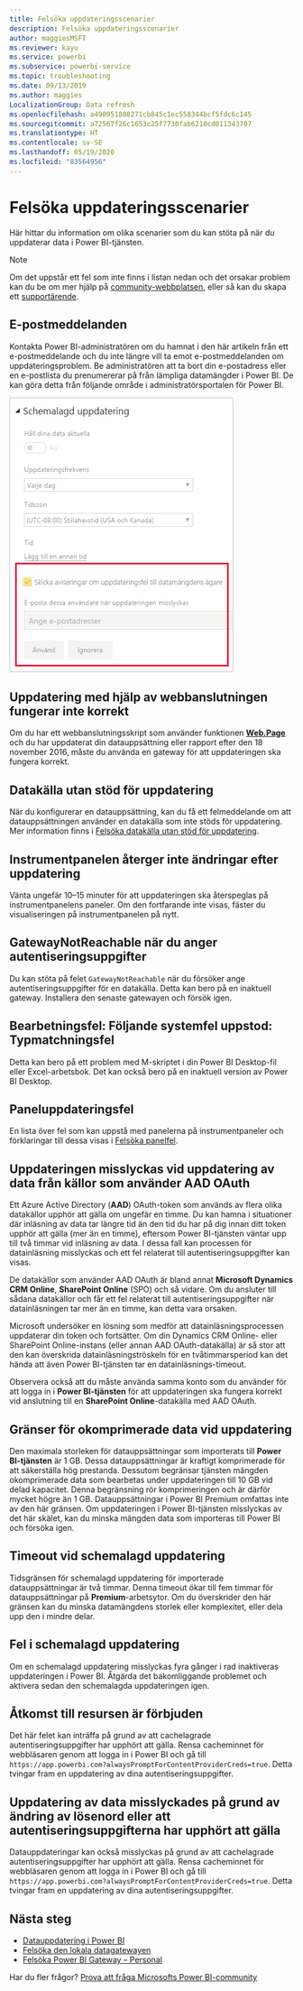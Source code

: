 ```yaml
---
title: Felsöka uppdateringsscenarier
description: Felsöka uppdateringsscenarier
author: maggiesMSFT
ms.reviewer: kayu
ms.service: powerbi
ms.subservice: powerbi-service
ms.topic: troubleshooting
ms.date: 09/13/2019
ms.author: maggies
LocalizationGroup: Data refresh
ms.openlocfilehash: a490951808271cb845c1ec558344bcf5fdc6c145
ms.sourcegitcommit: a72567f26c1653c25f7730fab6210cd011343707
ms.translationtype: HT
ms.contentlocale: sv-SE
ms.lasthandoff: 05/19/2020
ms.locfileid: "83564956"
---
```

# <a name="troubleshooting-refresh-scenarios"></a>Felsöka uppdateringsscenarier

Här hittar du information om olika scenarier som du kan stöta på när du uppdaterar data i Power BI-tjänsten.

> [!NOTE]
> Om det uppstår ett fel som inte finns i listan nedan och det orsakar problem kan du be om mer hjälp på [community-webbplatsen](https://community.powerbi.com/), eller så kan du skapa ett [supportärende](https://powerbi.microsoft.com/support/).
>
>

## <a name="email-notifications"></a>E-postmeddelanden

Kontakta Power BI-administratören om du hamnat i den här artikeln från ett e-postmeddelande och du inte längre vill ta emot e-postmeddelanden om uppdateringsproblem. Be administratören att ta bort din e-postadress eller en e-postlista du prenumererar på från lämpliga datamängder i Power BI. De kan göra detta från följande område i administratörsportalen för Power BI.

![E-post om uppdateringsmeddelanden](media/refresh-troubleshooting-refresh-scenarios/refresh-email.png)

## <a name="refresh-using-web-connector-doesnt-work-properly"></a>Uppdatering med hjälp av webbanslutningen fungerar inte korrekt

Om du har ett webbanslutningsskript som använder funktionen [**Web.Page**](/powerquery-m/web-page) och du har uppdaterat din datauppsättning eller rapport efter den 18 november 2016, måste du använda en gateway för att uppdateringen ska fungera korrekt.

## <a name="unsupported-data-source-for-refresh"></a>Datakälla utan stöd för uppdatering

När du konfigurerar en datauppsättning, kan du få ett felmeddelande om att datauppsättningen använder en datakälla som inte stöds för uppdatering. Mer information finns i [Felsöka datakälla utan stöd för uppdatering](service-admin-troubleshoot-unsupported-data-source-for-refresh.md).

## <a name="dashboard-doesnt-reflect-changes-after-refresh"></a>Instrumentpanelen återger inte ändringar efter uppdatering

Vänta ungefär 10–15 minuter för att uppdateringen ska återspeglas på instrumentpanelens paneler. Om den fortfarande inte visas, fäster du visualiseringen på instrumentpanelen på nytt.

## <a name="gatewaynotreachable-when-setting-credentials"></a>GatewayNotReachable när du anger autentiseringsuppgifter

Du kan stöta på felet `GatewayNotReachable` när du försöker ange autentiseringsuppgifter för en datakälla. Detta kan bero på en inaktuell gateway. Installera den senaste gatewayen och försök igen.

## <a name="processing-error-the-following-system-error-occurred-type-mismatch"></a>Bearbetningsfel: Följande systemfel uppstod: Typmatchningsfel

Detta kan bero på ett problem med M-skriptet i din Power BI Desktop-fil eller Excel-arbetsbok. Det kan också bero på en inaktuell version av Power BI Desktop.

## <a name="tile-refresh-errors"></a>Paneluppdateringsfel

En lista över fel som kan uppstå med panelerna på instrumentpaneler och förklaringar till dessa visas i [Felsöka panelfel](refresh-troubleshooting-tile-errors.md).

## <a name="refresh-fails-when-updating-data-from-sources-that-use-aad-oauth"></a>Uppdateringen misslyckas vid uppdatering av data från källor som använder AAD OAuth

Ett Azure Active Directory (**AAD**) OAuth-token som används av flera olika datakällor upphör att gälla om ungefär en timme. Du kan hamna i situationer där inläsning av data tar längre tid än den tid du har på dig innan ditt token upphör att gälla (mer än en timme), eftersom Power BI-tjänsten väntar upp till två timmar vid inläsning av data. I dessa fall kan processen för datainläsning misslyckas och ett fel relaterat till autentiseringsuppgifter kan visas.

De datakällor som använder AAD OAuth är bland annat **Microsoft Dynamics CRM Online**, **SharePoint Online** (SPO) och så vidare. Om du ansluter till sådana datakällor och får ett fel relaterat till autentiseringsuppgifter när datainläsningen tar mer än en timme, kan detta vara orsaken.

Microsoft undersöker en lösning som medför att datainläsningsprocessen uppdaterar din token och fortsätter. Om din Dynamics CRM Online- eller SharePoint Online-instans (eller annan AAD OAuth-datakälla) är så stor att den kan överskrida datainläsningströskeln för en tvåtimmarsperiod kan det hända att även Power BI-tjänsten tar en datainläsnings-timeout.

Observera också att du måste använda samma konto som du använder för att logga in i **Power BI-tjänsten** för att uppdateringen ska fungera korrekt vid anslutning till en **SharePoint Online**-datakälla med AAD OAuth.

## <a name="uncompressed-data-limits-for-refresh"></a>Gränser för okomprimerade data vid uppdatering

Den maximala storleken för datauppsättningar som importerats till **Power BI-tjänsten** är 1 GB. Dessa datauppsättningar är kraftigt komprimerade för att säkerställa hög prestanda. Dessutom begränsar tjänsten mängden okomprimerade data som bearbetas under uppdateringen till 10 GB vid delad kapacitet. Denna begränsning rör komprimeringen och är därför mycket högre än 1 GB. Datauppsättningar i Power BI Premium omfattas inte av den här gränsen. Om uppdateringen i Power BI-tjänsten misslyckas av det här skälet, kan du minska mängden data som importeras till Power BI och försöka igen.

## <a name="scheduled-refresh-timeout"></a>Timeout vid schemalagd uppdatering

Tidsgränsen för schemalagd uppdatering för importerade datauppsättningar är två timmar. Denna timeout ökar till fem timmar för datauppsättningar på **Premium**-arbetsytor. Om du överskrider den här gränsen kan du minska datamängdens storlek eller komplexitet, eller dela upp den i mindre delar.

## <a name="scheduled-refresh-failures"></a>Fel i schemalagd uppdatering

Om en schemalagd uppdatering misslyckas fyra gånger i rad inaktiveras uppdateringen i Power BI. Åtgärda det bakomliggande problemet och aktivera sedan den schemalagda uppdateringen igen.

## <a name="access-to-the-resource-is-forbidden"></a>Åtkomst till resursen är förbjuden  

Det här felet kan inträffa på grund av att cachelagrade autentiseringsuppgifter har upphört att gälla. Rensa cacheminnet för webbläsaren genom att logga in i Power BI och gå till `https://app.powerbi.com?alwaysPromptForContentProviderCreds=true`. Detta tvingar fram en uppdatering av dina autentiseringsuppgifter.

## <a name="data-refresh-failure-because-of-password-change-or-expired-credentials"></a>Uppdatering av data misslyckades på grund av ändring av lösenord eller att autentiseringsuppgifterna har upphört att gälla

Datauppdateringar kan också misslyckas på grund av att cachelagrade autentiseringsuppgifter har upphört att gälla. Rensa cacheminnet för webbläsaren genom att logga in i Power BI och gå till `https://app.powerbi.com?alwaysPromptForContentProviderCreds=true`. Detta tvingar fram en uppdatering av dina autentiseringsuppgifter.

## <a name="next-steps"></a>Nästa steg

- [Datauppdatering i Power BI](refresh-data.md)  
- [Felsöka den lokala datagatewayen](service-gateway-onprem-tshoot.md)  
- [Felsöka Power BI Gateway – Personal](service-admin-troubleshooting-power-bi-personal-gateway.md)  

Har du fler frågor? [Prova att fråga Microsofts Power BI-community](https://community.powerbi.com/)
